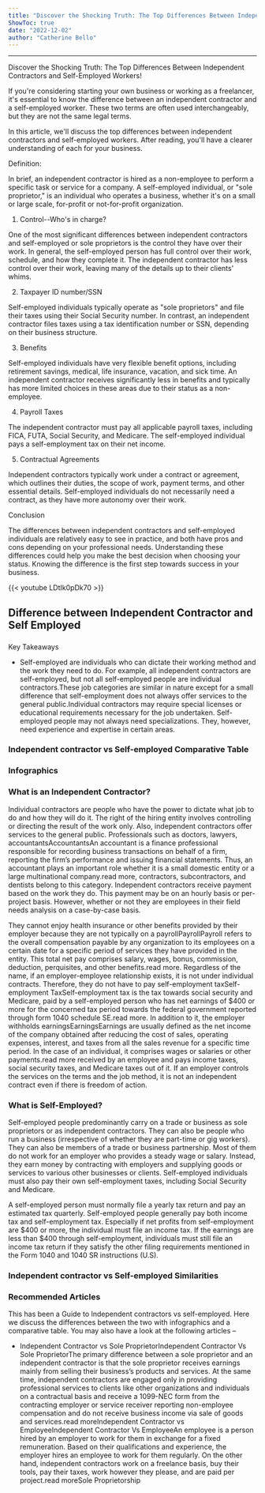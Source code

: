 ```yaml
---
title: "Discover the Shocking Truth: The Top Differences Between Independent Contractors and Self-Employed Workers!"
ShowToc: true 
date: "2022-12-02"
author: "Catherine Bello"
---
```

*****
Discover the Shocking Truth: The Top Differences Between Independent Contractors and Self-Employed Workers!

If you're considering starting your own business or working as a freelancer, it's essential to know the difference between an independent contractor and a self-employed worker. These two terms are often used interchangeably, but they are not the same legal terms.

In this article, we'll discuss the top differences between independent contractors and self-employed workers. After reading, you'll have a clearer understanding of each for your business.

Definition:

In brief, an independent contractor is hired as a non-employee to perform a specific task or service for a company. A self-employed individual, or "sole proprietor," is an individual who operates a business, whether it's on a small or large scale, for-profit or not-for-profit organization.

1. Control--Who's in charge?

One of the most significant differences between independent contractors and self-employed or sole proprietors is the control they have over their work. In general, the self-employed person has full control over their work, schedule, and how they complete it. The independent contractor has less control over their work, leaving many of the details up to their clients' whims.

2. Taxpayer ID number/SSN

Self-employed individuals typically operate as "sole proprietors" and file their taxes using their Social Security number. In contrast, an independent contractor files taxes using a tax identification number or SSN, depending on their business structure.

3. Benefits

Self-employed individuals have very flexible benefit options, including retirement savings, medical, life insurance, vacation, and sick time. An independent contractor receives significantly less in benefits and typically has more limited choices in these areas due to their status as a non-employee.

4. Payroll Taxes

The independent contractor must pay all applicable payroll taxes, including FICA, FUTA, Social Security, and Medicare. The self-employed individual pays a self-employment tax on their net income.

5. Contractual Agreements

Independent contractors typically work under a contract or agreement, which outlines their duties, the scope of work, payment terms, and other essential details. Self-employed individuals do not necessarily need a contract, as they have more autonomy over their work.

Conclusion

The differences between independent contractors and self-employed individuals are relatively easy to see in practice, and both have pros and cons depending on your professional needs. Understanding these differences could help you make the best decision when choosing your status. Knowing the difference is the first step towards success in your business.

{{< youtube LDtIk0pDk70 >}} 



## Difference between Independent Contractor and Self Employed
 

 
### 
Key Takeaways

 
- Self-employed are individuals who can dictate their working method and the work they need to do. For example, all independent contractors are self-employed, but not all self-employed people are individual contractors.These job categories are similar in nature except for a small difference that self-employment does not always offer services to the general public.Individual contractors may require special licenses or educational requirements necessary for the job undertaken. Self-employed people may not always need specializations. They, however, need experience and expertise in certain areas.

 
### Independent contractor vs Self-employed Comparative Table
 
### Infographics
 
### What is an Independent Contractor?
 
Individual contractors are people who have the power to dictate what job to do and how they will do it. The right of the hiring entity involves controlling or directing the result of the work only. Also, independent contractors offer services to the general public. Professionals such as doctors, lawyers, accountantsAccountantsAn accountant is a finance professional responsible for recording business transactions on behalf of a firm, reporting the firm’s performance and issuing financial statements. Thus, an accountant plays an important role whether it is a small domestic entity or a large multinational company.read more, contractors, subcontractors, and dentists belong to this category. Independent contractors receive payment based on the work they do. This payment may be on an hourly basis or per-project basis. However, whether or not they are employees in their field needs analysis on a case-by-case basis.
 
They cannot enjoy health insurance or other benefits provided by their employer because they are not typically on a payrollPayrollPayroll refers to the overall compensation payable by any organization to its employees on a certain date for a specific period of services they have provided in the entity. This total net pay comprises salary, wages, bonus, commission, deduction, perquisites, and other benefits.read more. Regardless of the name, if an employer-employee relationship exists, it is not under individual contracts. Therefore, they do not have to pay self-employment taxSelf-employment TaxSelf-employment tax is the tax towards social security and Medicare, paid by a self-employed person who has net earnings of $400 or more for the concerned tax period towards the federal government reported through form 1040 schedule SE.read more. In addition to it, the employer withholds earningsEarningsEarnings are usually defined as the net income of the company obtained after reducing the cost of sales, operating expenses, interest, and taxes from all the sales revenue for a specific time period. In the case of an individual, it comprises wages or salaries or other payments.read more received by an employee and pays income taxes, social security taxes, and Medicare taxes out of it. If an employer controls the services on the terms and the job method, it is not an independent contract even if there is freedom of action.
 
### What is Self-Employed?
 
Self-employed people predominantly carry on a trade or business as sole proprietors or as independent contractors. They can also be people who run a business (irrespective of whether they are part-time or gig workers). They can also be members of a trade or business partnership. Most of them do not work for an employer who provides a steady wage or salary. Instead, they earn money by contracting with employers and supplying goods or services to various other businesses or clients. Self-employed individuals must also pay their own self-employment taxes, including Social Security and Medicare.
 
A self-employed person must normally file a yearly tax return and pay an estimated tax quarterly. Self-employed people generally pay both income tax and self-employment tax. Especially if net profits from self-employment are $400 or more, the individual must file an income tax. If the earnings are less than $400 through self-employment, individuals must still file an income tax return if they satisfy the other filing requirements mentioned in the Form 1040 and 1040 SR instructions (U.S).
 
### Independent contractor vs Self-employed Similarities
 
### Recommended Articles
 
This has been a Guide to Independent contractors vs self-employed. Here we discuss the differences between the two with infographics and a comparative table. You may also have a look at the following articles –
 
- Independent Contractor vs Sole ProprietorIndependent Contractor Vs Sole ProprietorThe primary difference between a sole proprietor and an independent contractor is that the sole proprietor receives earnings mainly from selling their business’s products and services. At the same time, independent contractors are engaged only in providing professional services to clients like other organizations and individuals on a contractual basis and receive a 1099-NEC form from the contracting employer or service receiver reporting non-employee compensation and do not receive business income via sale of goods and services.read moreIndependent Contractor vs EmployeeIndependent Contractor Vs EmployeeAn employee is a person hired by an employer to work for them in exchange for a fixed remuneration. Based on their qualifications and experience, the employer hires an employee to work for them regularly. On the other hand, independent contractors work on a freelance basis, buy their tools, pay their taxes, work however they please, and are paid per project.read moreSole Proprietorship




